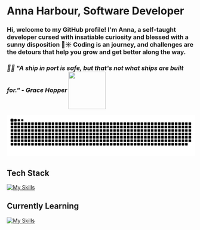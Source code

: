 # Anna Harbour, Software Developer

### Hi, welcome to my GitHub profile! I'm Anna, a self-taught developer cursed with insatiable curiosity and blessed with a sunny disposition 🌈☀️ Coding is an journey, and challenges are the detours that help you grow and get better along the way.

### <i>🚢🌊 "A ship in port is safe, but that's not what ships are built for." - Grace Hopper <img src="https://media1.giphy.com/media/v1.Y2lkPTc5MGI3NjExOGFxNG4xb3pocmoyajRpcDFvbHBmbDhkY2s0eDB0YW51ZG5jbWY4NyZlcD12MV9pbnRlcm5hbF9naWZfYnlfaWQmY3Q9cw/lpWd5G0qIpoHZxdlpD/giphy.gif" width="100" height="100" align="center"/> </i>

<img src="https://raw.githubusercontent.com/Platane/snk/output/github-contribution-grid-snake.svg" alt="GitHub Contributions" />

## Tech Stack

[![My Skills](https://skillicons.dev/icons?i=js,html,css,mongodb,react,redux,git,github,postman,vscode)](https://skillicons.dev)

## Currently Learning
[![My Skills](https://skillicons.dev/icons?i=mysql,java,python,idea)](https://skillicons.dev)

